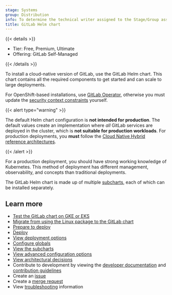 ```yaml
---
stage: Systems
group: Distribution
info: To determine the technical writer assigned to the Stage/Group associated with this page, see https://handbook.gitlab.com/handbook/product/ux/technical-writing/#assignments
title: GitLab Helm chart
---
```


{{< details >}}

- Tier: Free, Premium, Ultimate
- Offering: GitLab Self-Managed

{{< /details >}}

To install a cloud-native version of GitLab, use the GitLab Helm chart.
This chart contains all the required components to get started and can scale to large deployments.

For OpenShift-based installations, use [GitLab Operator](https://docs.gitlab.com/operator/),
otherwise you must update the [security context constraints](https://docs.gitlab.com/operator/security_context_constraints.html)
yourself.

{{< alert type="warning" >}}

The default Helm chart configuration is **not intended for production**.
The default values create an implementation where _all_ GitLab services are
deployed in the cluster, which is **not suitable for production workloads**.
For production deployments, you **must** follow the [Cloud Native Hybrid reference architectures](installation/_index.md#use-the-reference-architectures).

{{< /alert >}}

For a production deployment, you should have strong working knowledge of Kubernetes.
This method of deployment has different management, observability, and concepts than traditional deployments.

The GitLab Helm chart is made up of multiple [subcharts](charts/gitlab/_index.md),
each of which can be installed separately.

## Learn more

- [Test the GitLab chart on GKE or EKS](quickstart/_index.md)
- [Migrate from using the Linux package to the GitLab chart](installation/migration/_index.md)
- [Prepare to deploy](installation/_index.md)
- [Deploy](installation/deployment.md)
- [View deployment options](installation/command-line-options.md)
- [Configure globals](charts/globals.md)
- [View the subcharts](charts/gitlab/_index.md)
- [View advanced configuration options](advanced/_index.md)
- [View architectural decisions](architecture/_index.md)
- Contribute to development by viewing the [developer documentation](development/_index.md) and
  [contribution guidelines](https://gitlab.com/gitlab-org/charts/gitlab/tree/master/CONTRIBUTING.md)
- Create an [issue](https://gitlab.com/gitlab-org/charts/gitlab/-/issues)
- Create a [merge request](https://gitlab.com/gitlab-org/charts/gitlab/-/merge_requests)
- View [troubleshooting](troubleshooting/_index.md) information
